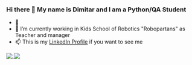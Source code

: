 ### Hi there 👋 My name is Dimitar and I am a Python/QA Student
- 🌱  
- 🔭 I’m currently working in Kids School of Robotics "Robopartans" as Teacher and manager
- 📫 This is my [LinkedIn Profile](https://www.linkedin.com/in/dimitar-tamahkyarov-6a6684186/) if you want to see me

<a href="https://github.com/DimitarTamahkyarov/github-readme-stats">
  <img align="center" src="https://github-readme-stats.vercel.app/api/pin/?username=DimitarTamahkyarov&repo=github-readme-stats" />
</a>
<a href="https://github.com/DimitarTamahkyarov/convoychat">
  <img align="center" src="https://github-readme-stats.vercel.app/api/pin/?username=DimitarTamahkyarov&repo=convoychat" />
</a>


<!--
**DimitarTamahkyarov/DimitarTamahkyarov** is a ✨ _special_ ✨ repository because its `README.md` (this file) appears on your GitHub profile.

Here are some ideas to get you started:

- 🔭 I’m currently working on ...
- 🌱 I’m currently learning ...
- 👯 I’m looking to collaborate on ...
- 🤔 I’m looking for help with ...
- 💬 Ask me about ...
- 📫 How to reach me: ...
- 😄 Pronouns: ...
- ⚡ Fun fact: ...
-->
